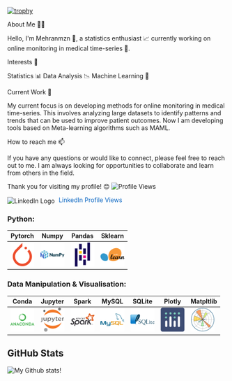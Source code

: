 [![trophy](https://github-profile-trophy.vercel.app/?username=Mehranmzn)](https://github.com/ryo-ma/github-profile-trophy)


About Me 👨‍💻

Hello, I'm Mehranmzn 👋, a statistics enthusiast 📈 currently working on online monitoring in medical time-series 🏥.

Interests 👀

Statistics 📊
Data Analysis 📉
Machine Learning 🤖


Current Work 🌱

My current focus is on developing methods for online monitoring in medical time-series. This involves analyzing large datasets to identify patterns and trends that can be used to improve patient outcomes.
Now I am developing tools based on Meta-learning algorithms such as MAML.

How to reach me 📫

If you have any questions or would like to connect, please feel free to reach out to me. I am always looking for opportunities to collaborate and learn from others in the field.

Thank you for visiting my profile! 😊 
![Profile Views](https://komarev.com/ghpvc/?username=MehranMzn)


<a href="[https://www.linkedin.com/in/your-linkedin-id/](https://www.linkedin.com/in/mehran-moazeni/)" target="_blank" style="text-decoration: none;">
    <img src="https://www.example.com/linkedin-logo.png" alt="LinkedIn Logo" width="30" style="vertical-align: middle;">
    <span style="margin-left: 5px; font-size: 14px; color: #0A66C2;">LinkedIn Profile Views</span>
</a>


### Python:

| Pytorch | Numpy | Pandas | Sklearn | 
|----------|----------|----------|----------|
|  <img src="https://github.com/devicons/devicon/blob/master/icons/pytorch/pytorch-original.svg" title="Pytorch"  alt="Pytorch" width="55" height="55"/>| <img src="https://github.com/devicons/devicon/blob/master/icons/numpy/numpy-original-wordmark.svg" title="Numpy" alt="Numpy" width="55" height="55"/>|  <img src="https://github.com/devicons/devicon/blob/master/icons/pandas/pandas-original.svg" title="Pandas" alt="Pandas" width="55" height="55"/>|  <img src="https://github.com/devicons/devicon/blob/master/icons/scikitlearn/scikitlearn-original.svg" title="sklearn" alt="sklearn" width="55" height="55"/>| 



### Data Manipulation & Visualisation:

| Conda | Jupyter | Spark | MySQL |  SQLite | Plotly | Matpltlib |
|----------|----------|----------|----------|----------|----------|----------|
|<img src="https://github.com/devicons/devicon/blob/master/icons/anaconda/anaconda-original-wordmark.svg" title="Anaconda" alt="Conda" width="55" height="55"/>|<img src="https://github.com/devicons/devicon/blob/master/icons/jupyter/jupyter-original-wordmark.svg" title="Jupiter" alt="Jupiter" width="55" height="55"/>|<img src="https://github.com/devicons/devicon/blob/master/icons/apachespark/apachespark-original-wordmark.svg" title="Spark" alt="Spark" width="55" height="55"/>|<img src="https://github.com/devicons/devicon/blob/master/icons/mysql/mysql-original-wordmark.svg" title="MySQL" alt="MySQL" width="55" height="55"/>|<img src="https://github.com/devicons/devicon/blob/master/icons/sqlite/sqlite-original-wordmark.svg" title="SQLite" alt="SQLite" width="55" height="55"/>|<img src="https://github.com/devicons/devicon/blob/master/icons/plotly/plotly-original.svg" title="plotly" alt="pltly" width="55" height="55"/> | <img src="https://github.com/devicons/devicon/blob/master/icons/matplotlib/matplotlib-original.svg" title="plotly" alt="pltly" width="55" height="55"/> |




<!-- Your other content here -->

## GitHub Stats

![My Github stats!](https://github-readme-stats.vercel.app/api?username=MehranMzn&show_icons=true&theme=radical)

<!-- More content below if needed -->



